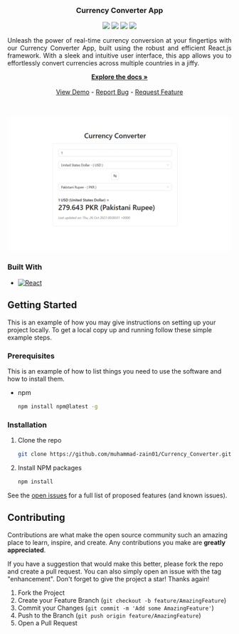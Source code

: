 <br />
<div align="center">

<h3 align="center">Currency Converter App</h3>
<div>
    <a href="https://github.com/muhammad-zain01/Currency_Converter/graphs/contributors"><img src="https://img.shields.io/github/contributors/muhammad-zain01/Currency_Converter.svg?style=for-the-badge" /></a>
    <a href="https://github.com/muhammad-zain01/Currency_Converter/network/members"><img src="https://img.shields.io/github/forks/muhammad-zain01/Currency_Converter.svg?style=for-the-badge" /></a>
    <a href="https://github.com/muhammad-zain01/Currency_Converter/stargazers"><img src="https://img.shields.io/github/stars/muhammad-zain01/Currency_Converter.svg?style=for-the-badge" /></a>
    <a href="https://github.com/muhammad-zain01/Currency_Converter/issues"><img src="https://img.shields.io/github/issues/muhammad-zain01/Currency_Converter.svg?style=for-the-badge" /></a>
</div>

  <p align="center" style="text-align: justify;">
    Unleash the power of real-time currency conversion at your fingertips with our Currency Converter App, built using the robust and efficient React.js framework. With a sleek and intuitive user interface, this app allows you to effortlessly convert currencies across multiple countries in a jiffy.
  </p>
    <a href="https://github.com/muhammad-zain01/Currency_Converter"><strong>Explore the docs »</strong></a>
    <br />
    <br />
    <a href="https://muhammad-zain01.github.io/Currency_Converter/">View Demo</a>
    -
    <a href="https://github.com/muhammad-zain01/Currency_Converter/issues">Report Bug</a>
    -
    <a href="https://github.com/muhammad-zain01/Currency_Converter/issues">Request Feature</a>
    <br />
    <br />
    <br />
</div>


[![Product Name Screen Shot][product-screenshot]](https://example.com)

### Built With

<!-- * [![Next][Next.js]][Next-url] -->
* [![React][React.js]][React-url]
<!-- * [![Vue][Vue.js]][Vue-url] -->
<!-- * [![Angular][Angular.io]][Angular-url] -->
<!-- * [![Svelte][Svelte.dev]][Svelte-url] -->
<!-- * [![Laravel][Laravel.com]][Laravel-url] -->
<!-- * [![Bootstrap][Bootstrap.com]][Bootstrap-url] -->
<!-- * [![JQuery][JQuery.com]][JQuery-url] -->

## Getting Started

This is an example of how you may give instructions on setting up your project locally.
To get a local copy up and running follow these simple example steps.

### Prerequisites

This is an example of how to list things you need to use the software and how to install them.
* npm
  ```sh
  npm install npm@latest -g
  ```

### Installation

1. Clone the repo
   ```sh
   git clone https://github.com/muhammad-zain01/Currency_Converter.git
   ```
2. Install NPM packages
   ```sh
   npm install
   ```
See the [open issues](https://github.com/muhammad-zain01/Currency_Converter/issues) for a full list of proposed features (and known issues).


<!-- CONTRIBUTING -->
## Contributing

Contributions are what make the open source community such an amazing place to learn, inspire, and create. Any contributions you make are **greatly appreciated**.

If you have a suggestion that would make this better, please fork the repo and create a pull request. You can also simply open an issue with the tag "enhancement".
Don't forget to give the project a star! Thanks again!

1. Fork the Project
2. Create your Feature Branch (`git checkout -b feature/AmazingFeature`)
3. Commit your Changes (`git commit -m 'Add some AmazingFeature'`)
4. Push to the Branch (`git push origin feature/AmazingFeature`)
5. Open a Pull Request


[contributors-shield]: https://img.shields.io/github/contributors/muhammad-zain01/Currency_Converter.svg?style=for-the-badge
[contributors-url]: https://github.com/muhammad-zain01/Currency_Converter/graphs/contributors
[forks-shield]: https://img.shields.io/github/forks/muhammad-zain01/Currency_Converter.svg?style=for-the-badge
[forks-url]: https://github.com/muhammad-zain01/Currency_Converter/network/members
[stars-shield]: https://img.shields.io/github/stars/muhammad-zain01/Currency_Converter.svg?style=for-the-badge
[stars-url]: https://github.com/muhammad-zain01/Currency_Converter/stargazers
[issues-shield]: https://img.shields.io/github/issues/muhammad-zain01/Currency_Converter.svg?style=for-the-badge
[issues-url]: https://github.com/muhammad-zain01/Currency_Converter/issues
[license-shield]: https://img.shields.io/github/license/muhammad-zain01/Currency_Converter.svg?style=for-the-badge
[license-url]: https://github.com/muhammad-zain01/Currency_Converter/blob/master/LICENSE.txt
[linkedin-shield]: https://img.shields.io/badge/-LinkedIn-black.svg?style=for-the-badge&logo=linkedin&colorB=555
[linkedin-url]: https://linkedin.com/in/linkedin_username
[product-screenshot]: https://raw.githubusercontent.com/Muhammad-Zain01/Currency_Converter/main/preview.png
[Next.js]: https://img.shields.io/badge/next.js-000000?style=for-the-badge&logo=nextdotjs&logoColor=white
[Next-url]: https://nextjs.org/
[React.js]: https://img.shields.io/badge/React-4A4A55?style=for-the-badge&logo=react&logoColor=white
[React-url]: https://reactjs.org/
[Vue.js]: https://img.shields.io/badge/Vue.js-35495E?style=for-the-badge&logo=vuedotjs&logoColor=4FC08D
[Vue-url]: https://vuejs.org/
[Angular.io]: https://img.shields.io/badge/Angular-DD0031?style=for-the-badge&logo=angular&logoColor=white
[Angular-url]: https://angular.io/
[Svelte.dev]: https://img.shields.io/badge/Svelte-4A4A55?style=for-the-badge&logo=svelte&logoColor=FF3E00
[Svelte-url]: https://svelte.dev/
[Laravel.com]: https://img.shields.io/badge/Laravel-FF2D20?style=for-the-badge&logo=laravel&logoColor=white
[Laravel-url]: https://laravel.com
[Bootstrap.com]: https://img.shields.io/badge/Bootstrap-563D7C?style=for-the-badge&logo=bootstrap&logoColor=white
[Bootstrap-url]: https://getbootstrap.com
[JQuery.com]: https://img.shields.io/badge/jQuery-0769AD?style=for-the-badge&logo=jquery&logoColor=white
[JQuery-url]: https://jquery.com 

